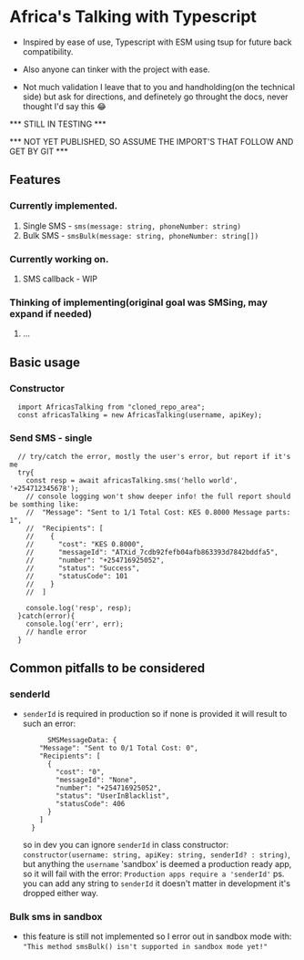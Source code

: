 # Africa's Talking with Typescript
- Inspired by ease of use, Typescript with ESM using tsup for future back compatibility.
- Also anyone can tinker with the project with ease.

- Not much validation I leave that to you and handholding(on the technical side) but ask for
  directions, and definetely go throught the docs, never thought I'd say this 😂

*** STILL IN TESTING ***

*** NOT YET PUBLISHED, SO ASSUME THE IMPORT'S THAT FOLLOW AND GET BY GIT ***

## Features
### Currently implemented.
  1. Single SMS - `sms(message: string, phoneNumber: string)`
  2. Bulk SMS - `smsBulk(message: string, phoneNumber: string[])`

### Currently working on.
  1. SMS callback - WIP

### Thinking of implementing(original goal was SMSing, may expand if needed)
  1. ...


## Basic usage
### Constructor

```
  import AfricasTalking from "cloned_repo_area";
  const africasTalking = new AfricasTalking(username, apiKey);
```
### Send SMS - single
```
  // try/catch the error, mostly the user's error, but report if it's me
  try{
    const resp = await africasTalking.sms('hello world', '+254712345678');
    // console logging won't show deeper info! the full report should be somthing like:
    //  "Message": "Sent to 1/1 Total Cost: KES 0.8000 Message parts: 1",
    //  "Recipients": [
    //    {
    //      "cost": "KES 0.8000",
    //      "messageId": "ATXid_7cdb92fefb04afb863393d7842bddfa5",
    //      "number": "+254716925052",
    //      "status": "Success",
    //      "statusCode": 101
    //    }
    //  ]
      
    console.log('resp', resp);
  }catch(error){
    console.log('err', err);
    // handle error
  }

```

## Common pitfalls to be considered
### senderId
- `senderId` is required in production so if none is provided it will result to such an
  error:
  ```
        SMSMessageData: {
      "Message": "Sent to 0/1 Total Cost: 0",
      "Recipients": [
        {
          "cost": "0",
          "messageId": "None",
          "number": "+254716925052",
          "status": "UserInBlacklist",
          "statusCode": 406
        }
      ]
    }
  ```
  so in dev you can ignore `senderId` in class constructor: `constructor(username: string, apiKey: string, senderId? : string)`, but anything the `username` 'sandbox' is deemed
  a production ready app, so it will fail with the error:
  `Production apps require a 'senderId'`
  ps. you can add any string to `senderId` it doesn't matter in development it's dropped
  either way.

### Bulk sms in sandbox
  - this feature is still not implemented so I error out in sandbox mode with:
    `"This method smsBulk() isn't supported in sandbox mode yet!"`

